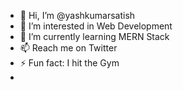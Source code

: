 - 👋 Hi, I’m @yashkumarsatish
- 👀 I’m interested in Web Development
- 🌱 I’m currently learning MERN Stack
- 📫 Reach me on Twitter 
- ⚡ Fun fact: I hit the Gym
- 

<!---
yashkumarsatish/yashkumarsatish is a ✨ special ✨ repository because its `README.md` (this file) appears on your GitHub profile.
You can click the Preview link to take a look at your changes.
--->
